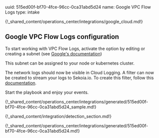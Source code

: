 uuid: 515ed00f-bf70-4fce-96cc-0ca31abd5d24
name: Google VPC Flow Logs
type: intake

{!_shared_content/operations_center/integrations/google_cloud.md!}



## Google VPC Flow Logs configuration

To start working with VPC Flow Logs, activate the option by editing or creating a subnet (see [Google's documentation](https://cloud.google.com/vpc/docs/using-flow-logs#enable-logging-new))

This subnet can be assigned to your node or kubernetes cluster.

The network logs should now be visible in Cloud Logging. A filter can now be created to stream your logs to Sekoia.io. To create this filter, follow this [documentation](https://cloud.google.com/vpc/docs/using-flow-logs#access-logs).

Start the playbook and enjoy your events.

{!_shared_content/operations_center/integrations/generated/515ed00f-bf70-4fce-96cc-0ca31abd5d24_sample.md!}


{!_shared_content/integration/detection_section.md!}

{!_shared_content/operations_center/integrations/generated/515ed00f-bf70-4fce-96cc-0ca31abd5d24.md!}

